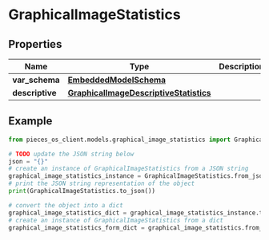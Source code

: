 # GraphicalImageStatistics


## Properties

Name | Type | Description | Notes
------------ | ------------- | ------------- | -------------
**var_schema** | [**EmbeddedModelSchema**](EmbeddedModelSchema) |  | [optional] 
**descriptive** | [**GraphicalImageDescriptiveStatistics**](GraphicalImageDescriptiveStatistics) |  | [optional] 

## Example

```python
from pieces_os_client.models.graphical_image_statistics import GraphicalImageStatistics

# TODO update the JSON string below
json = "{}"
# create an instance of GraphicalImageStatistics from a JSON string
graphical_image_statistics_instance = GraphicalImageStatistics.from_json(json)
# print the JSON string representation of the object
print(GraphicalImageStatistics.to_json())

# convert the object into a dict
graphical_image_statistics_dict = graphical_image_statistics_instance.to_dict()
# create an instance of GraphicalImageStatistics from a dict
graphical_image_statistics_form_dict = graphical_image_statistics.from_dict(graphical_image_statistics_dict)
```



